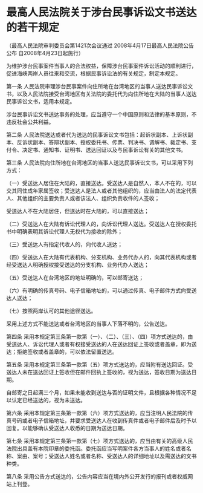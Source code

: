 # 最高人民法院关于涉台民事诉讼文书送达的若干规定

（最高人民法院审判委员会第1421次会议通过 2008年4月17日最高人民法院公告公布 自2008年4月23日起施行）

为维护涉台民事案件当事人的合法权益，保障涉台民事案件诉讼活动的顺利进行，促进海峡两岸人员往来和交流，根据民事诉讼法的有关规定，制定本规定。

第一条 人民法院审理涉台民事案件向住所地在台湾地区的当事人送达民事诉讼文书，以及人民法院接受台湾地区有关法院的委托代为向住所地在大陆的当事人送达民事诉讼文书，适用本规定。

涉台民事诉讼文书送达事务的处理，应当遵守一个中国原则和法律的基本原则，不违反社会公共利益。

第二条 人民法院送达或者代为送达的民事诉讼文书包括：起诉状副本、上诉状副本、反诉状副本、答辩状副本、授权委托书、传票、判决书、调解书、裁定书、支付令、决定书、通知书、证明书、送达回证以及与民事诉讼有关的其他文书。

第三条 人民法院向住所地在台湾地区的当事人送达民事诉讼文书，可以采用下列方式：

（一）受送达人居住在大陆的，直接送达。受送达人是自然人，本人不在的，可以交其同住成年家属签收；受送达人是法人或者其他组织的，应当由法人的法定代表人、其他组织的主要负责人或者该法人、组织负责收件的人签收；

受送达人不在大陆居住，但送达时在大陆的，可以直接送达；

（二）受送达人在大陆有诉讼代理人的，向诉讼代理人送达。受送达人在授权委托书中明确表明其诉讼代理人无权代为接收的除外；

（三）受送达人有指定代收人的，向代收人送达；

（四）受送达人在大陆有代表机构、分支机构、业务代办人的，向其代表机构或者经受送达人明确授权接受送达的分支机构、业务代办人送达；

（五）受送达人在台湾地区的地址明确的，可以邮寄送达；

（六）有明确的传真号码、电子信箱地址的，可以通过传真、电子邮件方式向受送达人送达；

（七）按照两岸认可的其他途径送达。

采用上述方式不能送达或者台湾地区的当事人下落不明的，公告送达。

第四条 采用本规定第三条第一款第（一）、（二）、（三）、（四）项方式送达的，由受送达人、诉讼代理人或者有权接受送达的人在送达回证上签收或者盖章，即为送达；拒绝签收或者盖章的，可以依法留置送达。

第五条 采用本规定第三条第一款第（五）项方式送达的，应当附有送达回证。受送达人未在送达回证上签收但在邮件回执上签收的，视为送达，签收日期为送达日期。

自邮寄之日起满三个月，如果未能收到送达与否的证明文件，且根据各种情况不足以认定已经送达的，视为未送达。

第六条 采用本规定第三条第一款第（六）项方式送达的，应当注明人民法院的传真号码或者电子信箱地址，并要求受送达人在收到传真件或者电子邮件后及时予以回复。以能够确认受送达人收悉的日期为送达日期。

第七条 采用本规定第三条第一款第（七）项方式送达的，应当由有关的高级人民法院出具盖有本院印章的委托函。委托函应当写明案件各方当事人的姓名或者名称、案由、案号；受送达人姓名或者名称、受送达人的详细地址以及需送达的文书种类。

第八条 采用公告方式送达的，公告内容应当在境内外公开发行的报刊或者权威网站上刊登。
